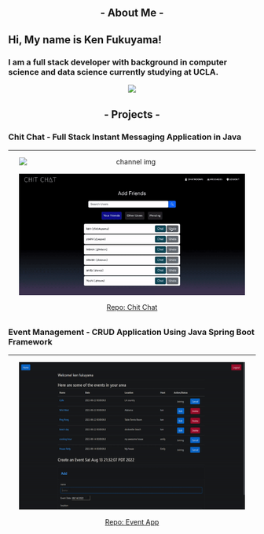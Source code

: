 
<div align="center" style="margin-bottom: 1rem; margin-top: 1rem;">

## **- About Me -**

</div>

## Hi, My name is Ken Fukuyama!

### I am a full stack developer with background in computer science and data science currently studying at UCLA.


<p align="center" style="margin-bottom: 1rem; margin-top: 1rem;">
  <img src="https://github-readme-streak-stats.herokuapp.com/?user=kenfukuyama&theme=black-ice&hide_border=false" />
</p>

<!-- <p align="center" style="border: 5px red;">
  <img width="460" height="300" src="space.gif" alt="space img">
</p> -->



<div align="center" style="margin-bottom: 1rem; margin-top: 1rem;">

## **- Projects -**

</div>

### Chit Chat - Full Stack Instant Messaging Application in Java
<hr/>

<div align="center">
  <div style="display: flex; gap: 1rem; flex-direction: column; align-items: center">
    <img width="460" src="chitchat-channels.gif" alt="channel img"/>
    <img width="460" src="chitchat-dms.gif" alt="dm img"/>
  </div>
</div>

<div align="center" style="margin-bottom: 2rem; margin-top: 1rem;">
  <a href="https://github.com/kenfukuyama/chit-chat">Repo: Chit Chat</a>
</div>


### Event Management - CRUD Application Using Java Spring Boot Framework

<hr/>

<p align="center">
  <img width="460" height="300" src="event_app_1.gif" alt="space img">
</p>

<div align="center">
  <a href="https://github.com/kenfukuyama/Event-Planner-App">Repo: Event App</a>
</div>












<!--
**kenfukuyama/kenfukuyama** is a ✨ _special_ ✨ repository because its `README.md` (this file) appears on your GitHub profile.

Here are some ideas to get you started:

- 🔭 I’m currently working on ...
- 🌱 I’m currently learning ...
- 👯 I’m looking to collaborate on ...
- 🤔 I’m looking for help with ...
- 💬 Ask me about ...
- 📫 How to reach me: ...
- 😄 Pronouns: ...
- ⚡ Fun fact: ...
-->
